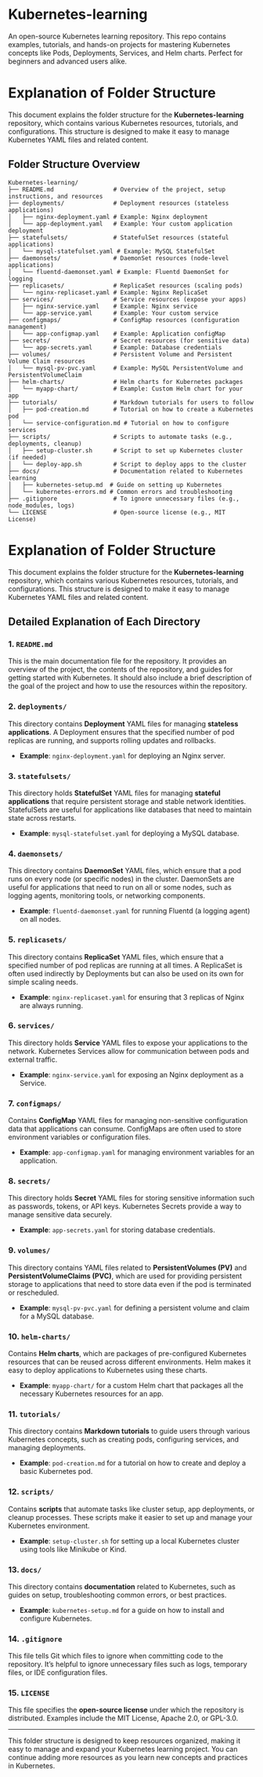 # Kubernetes-learning
An open-source Kubernetes learning repository. This repo contains examples, tutorials, and hands-on projects for mastering Kubernetes concepts like Pods, Deployments, Services, and Helm charts. Perfect for beginners and advanced users alike.


# Explanation of Folder Structure

This document explains the folder structure for the **Kubernetes-learning** repository, which contains various Kubernetes resources, tutorials, and configurations. This structure is designed to make it easy to manage Kubernetes YAML files and related content.

## Folder Structure Overview

```plaintext
Kubernetes-learning/
├── README.md                 # Overview of the project, setup instructions, and resources
├── deployments/              # Deployment resources (stateless applications)
│   ├── nginx-deployment.yaml # Example: Nginx deployment
│   └── app-deployment.yaml   # Example: Your custom application deployment
├── statefulsets/             # StatefulSet resources (stateful applications)
│   └── mysql-statefulset.yaml # Example: MySQL StatefulSet
├── daemonsets/               # DaemonSet resources (node-level applications)
│   └── fluentd-daemonset.yaml # Example: Fluentd DaemonSet for logging
├── replicasets/              # ReplicaSet resources (scaling pods)
│   └── nginx-replicaset.yaml # Example: Nginx ReplicaSet
├── services/                 # Service resources (expose your apps)
│   ├── nginx-service.yaml    # Example: Nginx service
│   └── app-service.yaml      # Example: Your custom service
├── configmaps/               # ConfigMap resources (configuration management)
│   └── app-configmap.yaml    # Example: Application configMap
├── secrets/                  # Secret resources (for sensitive data)
│   └── app-secrets.yaml      # Example: Database credentials
├── volumes/                  # Persistent Volume and Persistent Volume Claim resources
│   └── mysql-pv-pvc.yaml     # Example: MySQL PersistentVolume and PersistentVolumeClaim
├── helm-charts/              # Helm charts for Kubernetes packages
│   └── myapp-chart/          # Example: Custom Helm chart for your app
├── tutorials/                # Markdown tutorials for users to follow
│   ├── pod-creation.md       # Tutorial on how to create a Kubernetes pod
│   └── service-configuration.md # Tutorial on how to configure services
├── scripts/                  # Scripts to automate tasks (e.g., deployments, cleanup)
│   ├── setup-cluster.sh      # Script to set up Kubernetes cluster (if needed)
│   └── deploy-app.sh         # Script to deploy apps to the cluster
├── docs/                     # Documentation related to Kubernetes learning
│   ├── kubernetes-setup.md  # Guide on setting up Kubernetes
│   └── kubernetes-errors.md # Common errors and troubleshooting
├── .gitignore                # To ignore unnecessary files (e.g., node_modules, logs)
└── LICENSE                   # Open-source license (e.g., MIT License)
```

# Explanation of Folder Structure

This document explains the folder structure for the **Kubernetes-learning** repository, which contains various Kubernetes resources, tutorials, and configurations. This structure is designed to make it easy to manage Kubernetes YAML files and related content.

## Detailed Explanation of Each Directory

### 1. `README.md`
This is the main documentation file for the repository. It provides an overview of the project, the contents of the repository, and guides for getting started with Kubernetes. It should also include a brief description of the goal of the project and how to use the resources within the repository.

### 2. `deployments/`
This directory contains **Deployment** YAML files for managing **stateless applications**. A Deployment ensures that the specified number of pod replicas are running, and supports rolling updates and rollbacks.

- **Example**: `nginx-deployment.yaml` for deploying an Nginx server.

### 3. `statefulsets/`
This directory holds **StatefulSet** YAML files for managing **stateful applications** that require persistent storage and stable network identities. StatefulSets are useful for applications like databases that need to maintain state across restarts.

- **Example**: `mysql-statefulset.yaml` for deploying a MySQL database.

### 4. `daemonsets/`
This directory contains **DaemonSet** YAML files, which ensure that a pod runs on every node (or specific nodes) in the cluster. DaemonSets are useful for applications that need to run on all or some nodes, such as logging agents, monitoring tools, or networking components.

- **Example**: `fluentd-daemonset.yaml` for running Fluentd (a logging agent) on all nodes.

### 5. `replicasets/`
This directory contains **ReplicaSet** YAML files, which ensure that a specified number of pod replicas are running at all times. A ReplicaSet is often used indirectly by Deployments but can also be used on its own for simple scaling needs.

- **Example**: `nginx-replicaset.yaml` for ensuring that 3 replicas of Nginx are always running.

### 6. `services/`
This directory holds **Service** YAML files to expose your applications to the network. Kubernetes Services allow for communication between pods and external traffic.

- **Example**: `nginx-service.yaml` for exposing an Nginx deployment as a Service.

### 7. `configmaps/`
Contains **ConfigMap** YAML files for managing non-sensitive configuration data that applications can consume. ConfigMaps are often used to store environment variables or configuration files.

- **Example**: `app-configmap.yaml` for managing environment variables for an application.

### 8. `secrets/`
This directory holds **Secret** YAML files for storing sensitive information such as passwords, tokens, or API keys. Kubernetes Secrets provide a way to manage sensitive data securely.

- **Example**: `app-secrets.yaml` for storing database credentials.

### 9. `volumes/`
This directory contains YAML files related to **PersistentVolumes (PV)** and **PersistentVolumeClaims (PVC)**, which are used for providing persistent storage to applications that need to store data even if the pod is terminated or rescheduled.

- **Example**: `mysql-pv-pvc.yaml` for defining a persistent volume and claim for a MySQL database.

### 10. `helm-charts/`
Contains **Helm charts**, which are packages of pre-configured Kubernetes resources that can be reused across different environments. Helm makes it easy to deploy applications to Kubernetes using these charts.

- **Example**: `myapp-chart/` for a custom Helm chart that packages all the necessary Kubernetes resources for an app.

### 11. `tutorials/`
This directory contains **Markdown tutorials** to guide users through various Kubernetes concepts, such as creating pods, configuring services, and managing deployments.

- **Example**: `pod-creation.md` for a tutorial on how to create and deploy a basic Kubernetes pod.

### 12. `scripts/`
Contains **scripts** that automate tasks like cluster setup, app deployments, or cleanup processes. These scripts make it easier to set up and manage your Kubernetes environment.

- **Example**: `setup-cluster.sh` for setting up a local Kubernetes cluster using tools like Minikube or Kind.

### 13. `docs/`
This directory contains **documentation** related to Kubernetes, such as guides on setup, troubleshooting common errors, or best practices.

- **Example**: `kubernetes-setup.md` for a guide on how to install and configure Kubernetes.

### 14. `.gitignore`
This file tells Git which files to ignore when committing code to the repository. It’s helpful to ignore unnecessary files such as logs, temporary files, or IDE configuration files.

### 15. `LICENSE`
This file specifies the **open-source license** under which the repository is distributed. Examples include the MIT License, Apache 2.0, or GPL-3.0.

---

This folder structure is designed to keep resources organized, making it easy to manage and expand your Kubernetes learning project. You can continue adding more resources as you learn new concepts and practices in Kubernetes.
